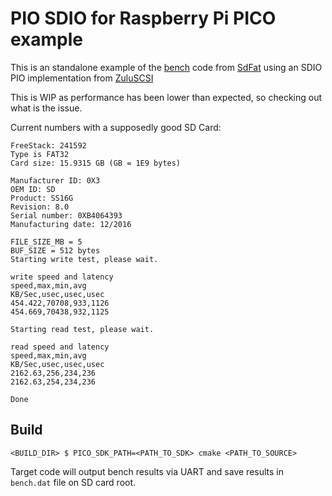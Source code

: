 # PIO SDIO for Raspberry Pi PICO example

This is an standalone example of the [bench](https://github.com/greiman/SdFat/tree/master/examples/bench) code from [SdFat](https://github.com/greiman/SdFat) using an SDIO PIO implementation from [ZuluSCSI](https://github.com/ZuluSCSI/ZuluSCSI-firmware)

This is WIP as performance has been lower than expected, so checking out what is the issue.

Current numbers with a supposedly good SD Card:

```
FreeStack: 241592
Type is FAT32
Card size: 15.9315 GB (GB = 1E9 bytes)

Manufacturer ID: 0X3
OEM ID: SD
Product: SS16G
Revision: 8.0
Serial number: 0XB4064393
Manufacturing date: 12/2016

FILE_SIZE_MB = 5
BUF_SIZE = 512 bytes
Starting write test, please wait.

write speed and latency
speed,max,min,avg
KB/Sec,usec,usec,usec
454.422,70708,933,1126
454.669,70438,932,1125

Starting read test, please wait.

read speed and latency
speed,max,min,avg
KB/Sec,usec,usec,usec
2162.63,256,234,236
2162.63,254,234,236

Done
```

## Build
```
<BUILD_DIR> $ PICO_SDK_PATH=<PATH_TO_SDK> cmake <PATH_TO_SOURCE>
```

Target code will output bench results via UART and save results in `bench.dat` file on SD card root.
